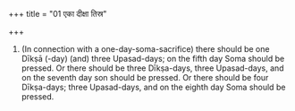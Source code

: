 +++
title = "01 एका दीक्षा तिस्र"

+++
1. (In connection with a one-day-soma-sacrifice) there should be one Dīkṣā (-day) (and) three Upasad-days; on the fifth day Soma should be pressed. Or there should be three Dīkṣa-days, three Upasad-days, and on the seventh day son should be pressed. Or there should be four Dīkṣa-days; three Upasad-days, and on the eighth day Soma should be pressed.

